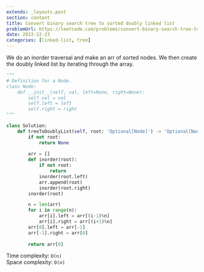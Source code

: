 ```yaml
---
extends: _layouts.post
section: content
title: Convert binary search tree to sorted doubly linked list
problemUrl: https://leetcode.com/problems/convert-binary-search-tree-to-sorted-doubly-linked-list/
date: 2022-12-23
categories: [linked-list, tree]
---
```


We do an inorder traversal and make an arr of sorted nodes. We then create the doubly linked list by iterating through the array.
    
```python
"""
# Definition for a Node.
class Node:
    def __init__(self, val, left=None, right=None):
        self.val = val
        self.left = left
        self.right = right
"""

class Solution:
    def treeToDoublyList(self, root: 'Optional[Node]') -> 'Optional[Node]':
        if not root:
            return None
        
        arr = []
        def inorder(root):
            if not root:
                return
            inorder(root.left)
            arr.append(root)
            inorder(root.right)
        inorder(root)

        n = len(arr)
        for i in range(n):
            arr[i].left = arr[(i-1)%n]
            arr[i].right = arr[(i+1)%n]
        arr[0].left = arr[-1]
        arr[-1].right = arr[0]
        
        return arr[0]
```

Time complexity: `O(n)` <br/>
Space complexity: `O(n)`